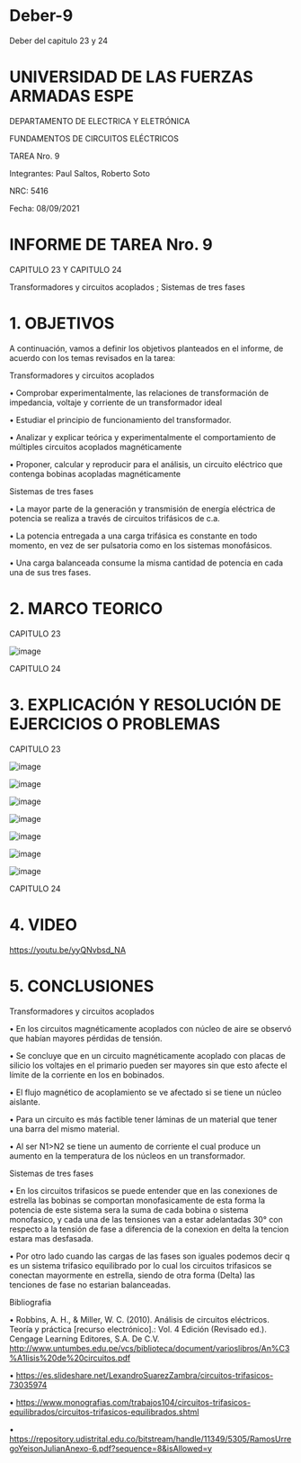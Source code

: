 # Deber-9

Deber del capitulo 23 y 24

# UNIVERSIDAD DE LAS FUERZAS ARMADAS ESPE 

DEPARTAMENTO DE ELECTRICA Y ELETRÓNICA 

 FUNDAMENTOS DE CIRCUITOS ELÉCTRICOS 

 TAREA Nro. 9

 Integrantes: Paul Saltos, Roberto Soto

 NRC: 5416

 Fecha: 08/09/2021

# INFORME DE TAREA Nro. 9

CAPITULO 23 Y CAPITULO 24

Transformadores y circuitos acoplados ; Sistemas de tres fases

# 1.	OBJETIVOS 

A continuación, vamos a definir los objetivos planteados en el informe, de acuerdo con los temas revisados en la tarea: 

Transformadores y circuitos acoplados

• Comprobar experimentalmente, las relaciones de transformación de impedancia, voltaje y corriente de un transformador ideal

• Estudiar el principio de funcionamiento del transformador.

• Analizar y explicar teórica y experimentalmente el comportamiento de múltiples circuitos acoplados magnéticamente

• Proponer, calcular y reproducir para el análisis, un circuito eléctrico que contenga bobinas acopladas magnéticamente

Sistemas de tres fases

• La mayor parte de la generación y transmisión de energía eléctrica de potencia se realiza a través de circuitos trifásicos de c.a. 

• La potencia entregada a una carga trifásica es constante en todo momento, en vez de ser pulsatoria como en los sistemas monofásicos. 

• Una carga balanceada consume la misma cantidad de potencia en cada una de sus tres fases.

# 2.	MARCO TEORICO 

CAPITULO 23

![image](https://user-images.githubusercontent.com/85178869/132524458-8b02dba7-b2c2-4e54-b1f0-df50fc131a64.png)

CAPITULO 24



# 3.	EXPLICACIÓN Y RESOLUCIÓN DE EJERCICIOS O PROBLEMAS 

CAPITULO 23

![image](https://user-images.githubusercontent.com/85178869/132521815-789050c3-ed6b-40de-adab-accd0bdc2078.png)

![image](https://user-images.githubusercontent.com/85178869/132521992-4b184d9c-b102-4960-9851-9808e1dcddd3.png)

![image](https://user-images.githubusercontent.com/85178869/132522076-c0b0b9ce-e671-467f-8c39-f67a32dad822.png)

![image](https://user-images.githubusercontent.com/85178869/132522141-479347a4-e31f-4be6-9709-73d609f67d1c.png)

![image](https://user-images.githubusercontent.com/85178869/132522199-745010de-de51-42d4-bbd7-d9f4177597c8.png)

![image](https://user-images.githubusercontent.com/85178869/132522279-257a2cb2-e824-4a0d-8a34-4c9dbd46eb2b.png)

![image](https://user-images.githubusercontent.com/85178869/132522431-ea2a60c3-b27f-459e-8597-ff8e04d41009.png)


CAPITULO 24


# 4.	VIDEO

https://youtu.be/yyQNvbsd_NA

# 5.	CONCLUSIONES 

Transformadores y circuitos acoplados

• En los circuitos magnéticamente acoplados con núcleo de aire se observó que habían mayores pérdidas de tensión.

• Se concluye que en un circuito magnéticamente acoplado con placas de silicio los voltajes en el primario pueden ser mayores sin que esto afecte el límite de la
corriente en los en bobinados.

• El flujo magnético de acoplamiento se ve afectado si se tiene un núcleo aislante.

• Para un circuito es más factible tener láminas de un material que tener una barra del mismo material.

• Al ser N1>N2 se tiene un aumento de corriente el cual produce un aumento en la temperatura de los núcleos en un transformador.

Sistemas de tres fases

• En los circuitos trifasicos se puede entender que en las conexiones de estrella las bobinas se comportan monofasicamente de esta forma la potencia de este sistema sera la suma de cada bobina o sistema monofasico, y cada una de las tensiones van a estar adelantadas 30° con respecto a la tensión de fase a diferencia de la conexion en delta la tencion estara mas desfasada. 

• Por otro lado cuando las cargas de las fases son iguales podemos decir q es un sistema trifasico equilibrado por lo cual los circuitos trifasicos se conectan mayormente en estrella, siendo de otra forma (Delta) las tenciones de fase no estarian balanceadas.

Bibliografia 

• Robbins, A. H., & Miller, W. C. (2010). Análisis de circuitos eléctricos. Teoría y práctica [recurso electrónico].: Vol. 4 Edición (Revisado ed.). Cengage Learning Editores, S.A. De C.V. http://www.untumbes.edu.pe/vcs/biblioteca/document/varioslibros/An%C3%A1lisis%20de%20circuitos.pdf

• https://es.slideshare.net/LexandroSuarezZambra/circuitos-trifasicos-73035974

• https://www.monografias.com/trabajos104/circuitos-trifasicos-equilibrados/circuitos-trifasicos-equilibrados.shtml

• https://repository.udistrital.edu.co/bitstream/handle/11349/5305/RamosUrregoYeisonJulianAnexo-6.pdf?sequence=8&isAllowed=y
